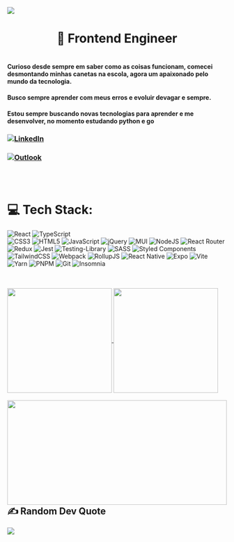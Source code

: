[![](https://img.shields.io/badge/Open%20To%20Work-forestgreen?style=for-the-badge)](https://drive.google.com/file/d/1VLIqsirMdbTsiILVTcARMlG8PPZtioFi/view?usp=drive_link)
<h1 align="center">💫 Frontend Engineer <h1>
  

#### Curioso desde sempre em saber como as coisas funcionam, comecei desmontando minhas canetas na escola, agora um apaixonado pelo mundo da tecnologia.

#### Busco sempre aprender com meus erros e evoluir devagar e sempre.

#### Estou sempre buscando novas tecnologias para aprender e me desenvolver, no momento estudando python e go

### [![LinkedIn](https://img.shields.io/badge/linkedin-%230077B5.svg?style=for-the-badge&logo=linkedin&logoColor=white)](https://linkedin.com/in/felipeokino) 
### [![Outlook](https://img.shields.io/badge/Microsoft_Outlook-0078D4?style=for-the-badge&logo=microsoft-outlook&logoColor=white)](mailto:felipe1okino@live.com)
<br/>
<br/>

# 💻 Tech Stack:
![React](https://img.shields.io/badge/react-%2320232a.svg?style=for-the-badge&logo=react&logoColor=%2361DAFB) 
![TypeScript](https://img.shields.io/badge/typescript-%23007ACC.svg?style=for-the-badge&logo=typescript&logoColor=white) 	 
![CSS3](https://img.shields.io/badge/css3-%231572B6.svg?style=for-the-badge&logo=css3&logoColor=white) 
![HTML5](https://img.shields.io/badge/html5-%23E34F26.svg?style=for-the-badge&logo=html5&logoColor=white) 
![JavaScript](https://img.shields.io/badge/javascript-%23323330.svg?style=for-the-badge&logo=javascript&logoColor=%23F7DF1E) 
![jQuery](https://img.shields.io/badge/jquery-%230769AD.svg?style=for-the-badge&logo=jquery&logoColor=white) 
![MUI](https://img.shields.io/badge/MUI-%230081CB.svg?style=for-the-badge&logo=material-ui&logoColor=white) 
![NodeJS](https://img.shields.io/badge/node.js-6DA55F?style=for-the-badge&logo=node.js&logoColor=white) 
![React Router](https://img.shields.io/badge/React_Router-CA4245?style=for-the-badge&logo=react-router&logoColor=white) 
![Redux](https://img.shields.io/badge/redux-%23593d88.svg?style=for-the-badge&logo=redux&logoColor=white) 
![Jest](https://img.shields.io/badge/-jest-%23C21325?style=for-the-badge&logo=jest&logoColor=white) 
![Testing-Library](https://img.shields.io/badge/-TestingLibrary-%23E33332?style=for-the-badge&logo=testing-library&logoColor=white) 
![SASS](https://img.shields.io/badge/SASS-hotpink.svg?style=for-the-badge&logo=SASS&logoColor=white) 
![Styled Components](https://img.shields.io/badge/styled--components-DB7093?style=for-the-badge&logo=styled-components&logoColor=white) 
![TailwindCSS](https://img.shields.io/badge/tailwindcss-%2338B2AC.svg?style=for-the-badge&logo=tailwind-css&logoColor=white)
![Webpack](https://img.shields.io/badge/webpack-%238DD6F9.svg?style=for-the-badge&logo=webpack&logoColor=black)
![RollupJS](https://img.shields.io/badge/RollupJS-ef3335?style=for-the-badge&logo=rollup.js&logoColor=white)
![React Native](https://img.shields.io/badge/react_native-%2320232a.svg?style=for-the-badge&logo=react&logoColor=%2361DAFB) 
![Expo](https://img.shields.io/badge/expo-1C1E24?style=for-the-badge&logo=expo&logoColor=#D04A37) 
![Vite](https://img.shields.io/badge/vite-%23646CFF.svg?style=for-the-badge&logo=vite&logoColor=white) 
![Yarn](https://img.shields.io/badge/yarn-%232C8EBB.svg?style=for-the-badge&logo=yarn&logoColor=white) 
![PNPM](https://img.shields.io/badge/pnpm-%234a4a4a.svg?style=for-the-badge&logo=pnpm&logoColor=f69220) 
![Git](https://img.shields.io/badge/git-%23F05033.svg?style=for-the-badge&logo=git&logoColor=white)
![Insomnia](https://img.shields.io/badge/Insomnia-black?style=for-the-badge&logo=insomnia&logoColor=5849BE) 

<br/>
<br/>
<a href="https://github.com/anuraghazra/convoychat">
  <img height=240 align="center" src="https://github-readme-stats.vercel.app/api/top-langs/?username=felipeokino&theme=neon&hide_border=false&include_all_commits=true&count_private=true&layout=compact" />
</a>

<a href="https://github.com/anuraghazra/github-readme-stats">
  <img height=240 align="center" src="https://github-readme-stats.vercel.app/api?username=felipeokino&theme=neon&hide_border=false&include_all_commits=true&count_private=true" />
</a>
<br/>
<br/>
<a href="https://github.com/anuraghazra/github-readme-stats">
  <img height=240 align="left" width="100%" style='margim-bottom: 30px;' src="https://github-readme-streak-stats.herokuapp.com/?user=felipeokino&theme=neon&hide_border=false" />
</a>
<br/>


## ✍️ Random Dev Quote
![](https://quotes-github-readme.vercel.app/api?type=horizontal&theme=radical)


<!--
**felipeokino/felipeokino** is a ✨ _special_ ✨ repository because its `README.md` (this file) appears on your GitHub profile.

Here are some ideas to get you started:

- 🔭 I’m currently working on ...
- 🌱 I’m currently learning ...
- 👯 I’m looking to collaborate on ...
- 🤔 I’m looking for help with ...
- 💬 Ask me about ...
- 📫 How to reach me: ...
- 😄 Pronouns: ...
- ⚡ Fun fact: ...
-->
